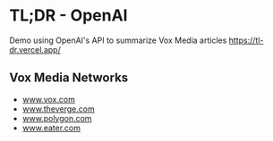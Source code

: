 # TL;DR - OpenAI
Demo using OpenAI's API to summarize Vox Media articles
https://tl-dr.vercel.app/

## Vox Media Networks
- www.vox.com
- www.theverge.com
- www.polygon.com
- www.eater.com
